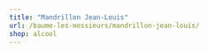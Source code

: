 ```yaml
---
title: "Mandrillon Jean-Louis"
url: /baume-les-messieurs/mandrillon-jean-louis/
shop: alcool
---
```

